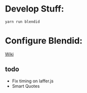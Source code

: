 # Develop Stuff:

`yarn run blendid`

# Configure Blendid:

[Wiki](https://github.com/vigetlabs/blendid/wiki)

## todo

* Fix timing on laffer.js
* Smart Quotes
